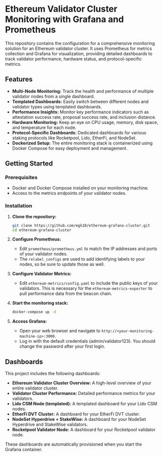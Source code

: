 # Ethereum Validator Cluster Monitoring with Grafana and Prometheus

This repository contains the configuration for a comprehensive monitoring solution for an Ethereum validator cluster. It uses Prometheus for metrics collection and Grafana for visualization, providing detailed dashboards to track validator performance, hardware status, and protocol-specific metrics.

## Features

- **Multi-Node Monitoring:** Track the health and performance of multiple validator nodes from a single dashboard.
- **Templated Dashboards:** Easily switch between different nodes and validator types using templated dashboards.
- **Performance Insights:** Monitor key performance indicators such as attestation success rate, proposal success rate, and inclusion distance.
- **Hardware Monitoring:** Keep an eye on CPU usage, memory, disk space, and temperature for each node.
- **Protocol-Specific Dashboards:** Dedicated dashboards for various staking protocols like Rocketpool, Lido, EtherFi, and NodeSet.
- **Dockerized Setup:** The entire monitoring stack is containerized using Docker Compose for easy deployment and management.

## Getting Started

### Prerequisites

- Docker and Docker Compose installed on your monitoring machine.
- Access to the metrics endpoints of your validator nodes.

### Installation

1.  **Clone the repository:**
    ```bash
    git clone https://github.com/egk10/ethereum-grafana-cluster.git
    cd ethereum-grafana-cluster
    ```

2.  **Configure Prometheus:**
    -   Edit `prometheus/prometheus.yml` to match the IP addresses and ports of your validator nodes.
    -   The `relabel_configs` are used to add identifying labels to your nodes, so be sure to update those as well.

3.  **Configure Validator Metrics:**
    -   Edit `ethereum-metrics/config.yaml` to include the public keys of your validators. This is necessary for the `ethereum-metrics-exporter` to pull performance data from the beacon chain.

4.  **Start the monitoring stack:**
    ```bash
    docker-compose up -d
    ```

5.  **Access Grafana:**
    -   Open your web browser and navigate to `http://<your-monitoring-machine-ip>:3000`.
    -   Log in with the default credentials (admin/validator123). You should change the password after your first login.

## Dashboards

This project includes the following dashboards:

-   **Ethereum Validator Cluster Overview:** A high-level overview of your entire validator cluster.
-   **Validator Cluster Performance:** Detailed performance metrics for your validators.
-   **Lido CSM Node (templated):** A templated dashboard for your Lido CSM nodes.
-   **EtherFi DVT Cluster:** A dashboard for your EtherFi DVT cluster.
-   **NodeSet Hyperdrive + StakeWise:** A dashboard for your NodeSet Hyperdrive and StakeWise validators.
-   **Rocketpool Validator Node:** A dashboard for your Rocketpool validator node.

These dashboards are automatically provisioned when you start the Grafana container.
